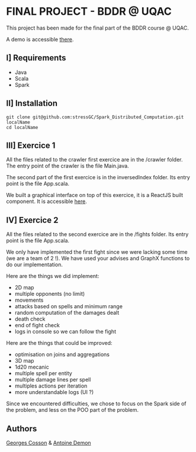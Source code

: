 # FINAL PROJECT - BDDR @ UQAC

This project has been made for the final part of the BDDR course @ UQAC. 

A demo is accessible [there](https://github.com/stressGC/Spark_Distributed_Computation/blob/master/demo.mp4?raw=true).

## I] Requirements

- Java
- Scala
- Spark

## II] Installation
```
git clone git@github.com:stressGC/Spark_Distributed_Computation.git localName
cd localName
```
## III] Exercice 1

All the files related to the crawler first exercice are in the /crawler folder. The entry point of the crawler is the file Main.java.

The second part of the first exercice is in the inversedIndex folder. Its entry point is the file App.scala.

We built a graphical interface on top of this exercice, it is a ReactJS built component. It is accessible [here](https://github.com/LudoCruchot/BDDRfrontOffice).

## IV] Exercice 2

All the files related to the second exercice are in the /fights folder. Its entry point is the file App.scala.

We only have implemented the first fight since we were lacking some time (we are a team of 2 !). We have used your advises and GraphX functions to do our implementation.

Here are the things we did implement:
- 2D map
- multiple opponents (no limit)
- movements
- attacks based on spells and minimum range
- random computation of the damages dealt
- death check
- end of fight check
- logs in console so we can follow the fight

Here are the things that could be improved:
- optimisation on joins and aggregations
- 3D map
- 1d20 mecanic
- multiple spell per entity
- multiple damage lines per spell
- multiples actions per iteration
- more understandable logs (UI ?)

Since we encountered difficulties, we chose to focus on the Spark side of the problem, and less on the POO part of the problem.

## Authors
[Georges Cosson](https://github.com/stressGC) & [Antoine Demon](https://github.com/LudoCruchot)
